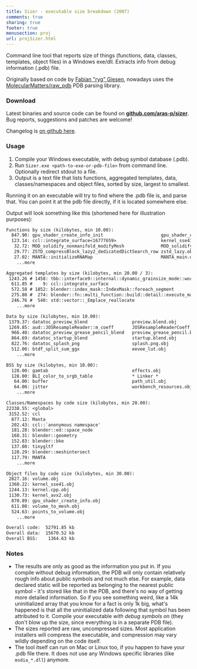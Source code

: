 ```yaml
---
title: Sizer - executable size breakdown (2007)
comments: true
sharing: true
footer: true
menusection: proj
url: projSizer.html
---
```


Command line tool that reports size of things (functions, data, classes, templates, object files) in a Windows exe/dll. Extracts info from debug information (.pdb) file.

Originally based on code by [Fabian "ryg" Giesen](https://fgiesen.wordpress.com/), nowadays uses the [MolecularMatters/raw_pdb](https://github.com/MolecularMatters/raw_pdb) PDB parsing library.

### Download

Latest binaries and source code can be found on
[**github.com/aras-p/sizer**](https://github.com/aras-p/sizer). Bug reports, suggestions and patches are welcome!

Changelog is [on github here](https://github.com/aras-p/sizer/blob/main/changelog.md).


### Usage

1. Compile your Windows executable, with debug symbol database (.pdb).
1. Run `Sizer.exe <path-to-exe-or-pdb-file>` from command line. Optionally redirect stdout to a file.
1. Output is a text file that lists functions, aggregated templates, data, classes/namespaces and object files, sorted by size, largest to smallest.

Running it on an executable will try to find where the .pdb file is, and parse that. You can point it at the pdb file directly, if it is located somewhere else.

Output will look something like this (shortened here for illustration purposes):

```txt
Functions by size (kilobytes, min 10.00):
  847.90: gpu_shader_create_info_init                      gpu_shader_create_info.obj
  123.14: ccl::integrate_surface<16777659>                 kernel_sse41.obj
   32.72: MOD_solidify_nonmanifold_modifyMesh              MOD_solidify_nonmanifold.obj
   29.77: ZSTD_compressBlock_lazy2_dedicatedDictSearch_row zstd_lazy.obj
   27.02: MANTA::initializeRNAMap                          MANTA_main.obj
    ...more

Aggregated templates by size (kilobytes, min 20.00 / 3):
 1243.26 # 1458: tbb::interface9::internal::dynamic_grainsize_mode::work_balance
  611.85 #    9: ccl::integrate_surface
  572.58 # 1852: blender::index_mask::IndexMask::foreach_segment
  275.80 #  274: blender::fn::multi_function::build::detail::execute_materialized
  246.76 #  540: std::vector::_Emplace_reallocate
    ...more

Data by size (kilobytes, min 10.00):
 1379.37: datatoc_preview_blend                 preview.blend.obj
 1269.85: aud::JOSResampleReader::m_coeff       JOSResampleReaderCoeff.obj
  966.40: datatoc_preview_grease_pencil_blend   preview_grease_pencil.blend.obj
  864.69: datatoc_startup_blend                 startup.blend.obj
  822.76: datatoc_splash_png                    splash.png.obj
  512.00: btdf_split_sum_ggx                    eevee_lut.obj
    ...more

BSS by size (kilobytes, min 10.00):
  128.00: gamtab                                effects.obj
  128.00: BLI_color_to_srgb_table               * Linker *
   64.00: buffer                                path_util.obj
   64.00: jitter                                workbench_resources.obj
    ...more

Classes/Namespaces by code size (kilobytes, min 20.00):
22338.55: <global>
 3152.52: ccl
  877.12: Manta
  202.43: ccl::`anonymous namespace'
  181.28: blender::ed::space_node
  168.31: blender::geometry
  152.83: blender::bke
  137.08: tinygltf
  128.29: blender::meshintersect
  117.79: MANTA
    ...more

Object files by code size (kilobytes, min 30.00):
 2827.16: volume.obj
 1360.22: kernel_sse41.obj
 1244.13: kernel.cpp.obj
 1130.73: kernel_avx2.obj
  870.89: gpu_shader_create_info.obj
  611.08: volume_to_mesh.obj
  524.63: points_to_volume.obj
    ...more

Overall code:  52791.85 kb
Overall data:  15670.52 kb
Overall BSS:    1364.63 kb
```

### Notes

* The results are only as good as the information you put in. If you compile without debug information, the PDB will only contain
relatively rough info about public symbols and not much else. For example, data declared static will be reported as belonging to
the nearest public symbol - it's stored like that in the PDB, and there's no way of getting more detailed information. So if
you see something weird, like a 14k uninitialized array that you know for a fact is only 1k big, what's happened is that all
the uninitialized data following that symbol has been attributed to it. Compile your executable *with debug symbols on*
(they don't blow up the size, since everything is in a separate PDB file).
* The sizes reported are raw, uncompressed sizes. Most application installers will compress the executable, and compression may vary wildly depending on the code itself.
* The tool itself can run on Mac or Linux too, if you happen to have your .pdb file there. It does not use any Windows specific libraries (like `msdia_*.dll`) anymore.

